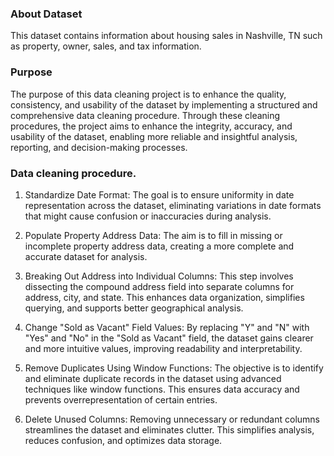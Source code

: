### About Dataset 
This dataset contains information about housing sales in Nashville, TN such as property, owner, sales, and tax information.

### Purpose
The purpose of this data cleaning project is to enhance the quality, consistency, and usability of the dataset by implementing a structured and comprehensive data cleaning procedure. Through these cleaning procedures, the project aims to enhance the integrity, accuracy, and usability of the dataset, enabling more reliable and insightful analysis, reporting, and decision-making processes.

### Data cleaning procedure.
1) Standardize Date Format:
   &#9;The goal is to ensure uniformity in date representation across the dataset, eliminating variations in date formats that might cause confusion or inaccuracies during 
   analysis.

2) Populate Property Address Data: 
   The aim is to fill in missing or incomplete property address data, creating a more complete and accurate dataset for analysis.

3) Breaking Out Address into Individual Columns:
   This step involves dissecting the compound address field into separate columns for address, city, and state. This enhances data organization, simplifies querying, and 
   supports better geographical analysis.

4) Change "Sold as Vacant" Field Values:
   By replacing "Y" and "N" with "Yes" and "No" in the "Sold as Vacant" field, the dataset gains clearer and more intuitive values, improving readability and 
   interpretability.
   
5) Remove Duplicates Using Window Functions:
   The objective is to identify and eliminate duplicate records in the dataset using advanced techniques like window functions. This ensures data accuracy and prevents 
   overrepresentation of certain entries.

6) Delete Unused Columns:
   Removing unnecessary or redundant columns streamlines the dataset and eliminates clutter. This simplifies analysis, reduces confusion, and optimizes data storage.
